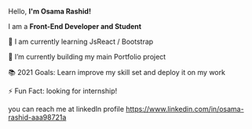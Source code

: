 Hello, <b>I'm Osama Rashid!</b>

I am a <b>Front-End Developer and Student</b>

🚀 I am currently learning JsReact / Bootstrap

🔭 I’m currently building my main Portfolio project

📚 2021 Goals: Learn improve my skill set and deploy it on my work

⚡ Fun Fact: looking for internship!

 you can reach me at linkedIn profile https://www.linkedin.com/in/osama-rashid-aaa98721a
 
